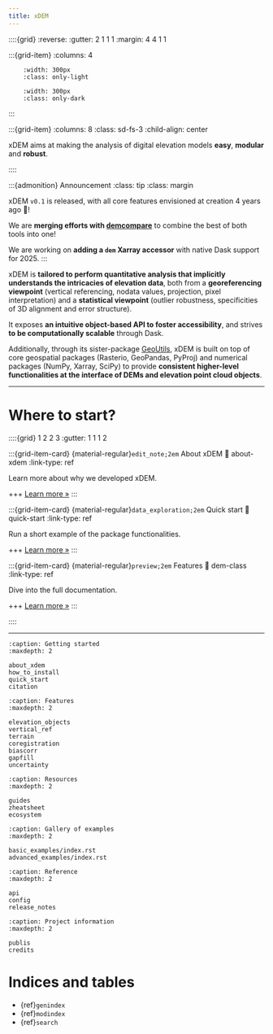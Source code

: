 ```yaml
---
title: xDEM
---
```


::::{grid}
:reverse:
:gutter: 2 1 1 1
:margin: 4 4 1 1

:::{grid-item}
:columns: 4

```{image} ./_static/xdem_logo_only.svg
    :width: 300px
    :class: only-light
```

```{image} ./_static/xdem_logo_only_dark.svg
    :width: 300px
    :class: only-dark
```
:::

:::{grid-item}
:columns: 8
:class: sd-fs-3
:child-align: center

xDEM aims at making the analysis of digital elevation models **easy**, **modular** and **robust**.

::::

:::{admonition} Announcement
:class: tip
:class: margin

xDEM `v0.1` is released, with all core features envisioned at creation 4 years ago 🎉!

We are **merging efforts with [demcompare](https://github.com/CNES/demcompare)** to combine the best of both tools into one!

We are working on **adding a ``dem`` Xarray accessor** with native Dask support for 2025.
:::

xDEM is **tailored to perform quantitative analysis that implicitly understands the intricacies of elevation data**,
both from a **georeferencing viewpoint** (vertical referencing, nodata values, projection, pixel interpretation) and
a **statistical viewpoint** (outlier robustness, specificities of 3D alignment and error structure).

It exposes **an intuitive object-based API to foster accessibility**, and strives **to be computationally scalable**
through Dask.

Additionally, through its sister-package [GeoUtils](https://geoutils.readthedocs.io/en/stable/), xDEM is built on top
of core geospatial packages (Rasterio, GeoPandas, PyProj) and numerical packages (NumPy, Xarray, SciPy) to provide
**consistent higher-level functionalities at the interface of DEMs and elevation point cloud objects**.

----------------

# Where to start?

::::{grid} 1 2 2 3
:gutter: 1 1 1 2

:::{grid-item-card} {material-regular}`edit_note;2em` About xDEM
:link: about-xdem
:link-type: ref

Learn more about why we developed xDEM.

+++
[Learn more »](about-xdem)
:::

:::{grid-item-card} {material-regular}`data_exploration;2em` Quick start
:link: quick-start
:link-type: ref

Run a short example of the package functionalities.

+++
[Learn more »](quick-start)
:::

:::{grid-item-card} {material-regular}`preview;2em` Features
:link: dem-class
:link-type: ref

Dive into the full documentation.

+++
[Learn more »](dem-class)
:::

::::

----------------


```{toctree}
:caption: Getting started
:maxdepth: 2

about_xdem
how_to_install
quick_start
citation
```

```{toctree}
:caption: Features
:maxdepth: 2

elevation_objects
vertical_ref
terrain
coregistration
biascorr
gapfill
uncertainty
```

```{toctree}
:caption: Resources
:maxdepth: 2

guides
zheatsheet
ecosystem
```

```{toctree}
:caption: Gallery of examples
:maxdepth: 2

basic_examples/index.rst
advanced_examples/index.rst
```

```{toctree}
:caption: Reference
:maxdepth: 2

api
config
release_notes
```

```{toctree}
:caption: Project information
:maxdepth: 2

publis
credits
```

# Indices and tables

- {ref}`genindex`
- {ref}`modindex`
- {ref}`search`
